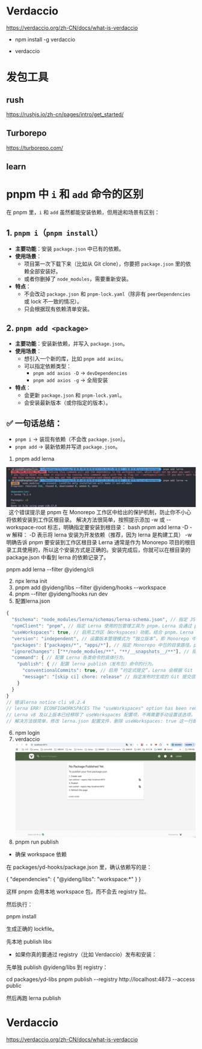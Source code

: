 # Verdaccio
https://verdaccio.org/zh-CN/docs/what-is-verdaccio

- npm install -g verdaccio

- verdaccio

# 发包工具 
## rush
https://rushjs.io/zh-cn/pages/intro/get_started/

## Turborepo
https://turborepo.com/

## learn


# pnpm 中 `i` 和 `add` 命令的区别

在 pnpm 里，`i` 和 `add` 虽然都能安装依赖，但用途和场景有区别：

## 1. `pnpm i`（`pnpm install`）
- **主要功能**：安装 `package.json` 中已有的依赖。
- **使用场景**：
  - 项目第一次下载下来（比如从 Git clone），你要把 `package.json` 里的依赖全部安装好。
  - 或者你删掉了 `node_modules`，需要重新安装。
- **特点**：
  - 不会改动 `package.json` 和 `pnpm-lock.yaml`（除非有 `peerDependencies` 或 lock 不一致的情况）。
  - 只会根据现有依赖清单安装。

## 2. `pnpm add <package>`
- **主要功能**：安装新依赖，并写入 `package.json`。
- **使用场景**：
  - 想引入一个新的库，比如 `pnpm add axios`。
  - 可以指定依赖类型：
    - `pnpm add axios -D` → `devDependencies`
    - `pnpm add axios -g` → 全局安装
- **特点**：
  - 会更新 `package.json` 和 `pnpm-lock.yaml`。
  - 会安装最新版本（或你指定的版本）。

## ✅ 一句话总结：
- `pnpm i` → 装现有依赖（不会改 `package.json`）。
- `pnpm add` → 装新依赖并写进 `package.json`。


1. pnpm add lerna     

![alt text](image.png)
 
这个错误提示是 pnpm 在 Monorepo 工作区中给出的保护机制，防止你不小心将依赖安装到工作区根目录。
解决方法很简单，按照提示添加 -w 或 --workspace-root 标志，明确指定要安装到根目录：
bash
pnpm add lerna -D -w
解释：
-D 表示将 lerna 安装为开发依赖（推荐，因为 lerna 是构建工具）
-w 明确告诉 pnpm 要安装到工作区根目录
Lerna 通常是作为 Monorepo 项目的根目录工具使用的，所以这个安装方式是正确的。安装完成后，你就可以在根目录的 package.json 中看到 lerna 的依赖记录了。

pnpm add lerna --filter @yideng/cli

2. npx lerna init
3. pnpm add @yideng/libs --filter @yideng/hooks --workspace
4. pnpm --filter @yideng/hooks run dev 
5. 配置lerna.json
```js
{
  "$schema": "node_modules/lerna/schemas/lerna-schema.json", // 指定 JSON 模式文件的路径，用于提供配置的语法提示和校验，这里指向 Lerna 内置的模式文件，帮助编辑器（如 VS Code）识别配置结构。
  "npmClient": "pnpm", // 指定 Lerna 使用的包管理工具为 pnpm，Lerna 会通过 pnpm 来执行依赖安装、包管理等操作。
  "useWorkspaces": true, // 启用工作区（Workspaces）功能。结合 pnpm，Lerna 会利用 pnpm 的工作区机制来管理多包之间的依赖和链接，提升依赖安装效率和多包开发体验。
  "version": "independent", // 设置版本管理模式为 “独立版本”。即 Monorepo 中的每个包可以有自己独立的版本号，发布时可单独升级某个包的版本，而不是所有包同步版本。
  "packages": ["packages/*", "apps/*"], // 指定 Monorepo 中包的目录路径。packages/* 表示 packages 目录下的每个子目录都作为一个包；apps/* 同理，apps 目录下的子目录也作为包。
  "ignoreChanges": ["**/node_modules/**", "**/__snapshots__/**"], // 指定在检测包变化时忽略的文件或目录。这里忽略 node_modules 目录（依赖目录，变化通常不代表包本身逻辑变更）和 __snapshots__ 目录（一般是测试快照，变化也不代表包核心逻辑变更）。
  "command": { // 配置 Lerna 各类命令的具体行为。
    "publish": { // 配置 lerna publish（发布包）命令的行为。
      "conventionalCommits": true, // 启用 “约定式提交”。Lerna 会根据 Git 提交信息（需符合约定式提交规范，如 feat: 新增功能、fix: 修复 bug 等），自动判断版本升级类型（补丁版、 minor 版、 major 版），并生成 CHANGELOG。
      "message": "[skip ci] chore: release" // 指定发布时生成的 Git 提交信息内容。[skip ci] 是常见标记，用于提示持续集成（CI）工具跳过此次提交的 CI 流程；chore: release 说明这是一次 “日常维护类” 的发布提交。
    }
  }
}
// 错误lerna notice cli v8.2.4
// lerna ERR! ECONFIGWORKSPACES The "useWorkspaces" option has been removed. By default lerna will resolve your packages using your package manager's workspaces configuration. Alternatively, you can manually provide a list of package globs to be used instead via the "packages" option in lerna.json.
// Lerna v8 及以上版本已经移除了 useWorkspaces 配置项，不再需要手动设置该选项，它会自动读取包管理器（这里是 pnpm）的工作区配置。
// 解决方法很简单，修改 lerna.json 配置文件，删除 useWorkspaces: true 这一行即可：
```
6. npm login
7. verdaccio
![alt text](image-1.png)
8. pnpm run publish

- 确保 workspace 依赖

在 packages/yd-hooks/package.json 里，确认依赖写的是：

{
  "dependencies": {
    "@yideng/libs": "workspace:*"
  }
}

这样 pnpm 会用本地 workspace 包，而不会去 registry 拉。

然后执行：

pnpm install


生成正确的 lockfile。

先本地 publish libs

- 如果你真的要通过 registry（比如 Verdaccio）发布和安装：

先单独 publish @yideng/libs 到 registry：

cd packages/yd-libs
pnpm publish --registry http://localhost:4873 --access public


然后再跑 lerna publish

# Verdaccio
https://verdaccio.org/zh-CN/docs/what-is-verdaccio